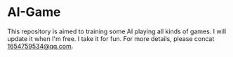# AI-Game
This repository is aimed to training some AI playing all kinds of games. I will update it when I'm free. I take it for fun. For more details, please concat 1654759534@qq.com.
